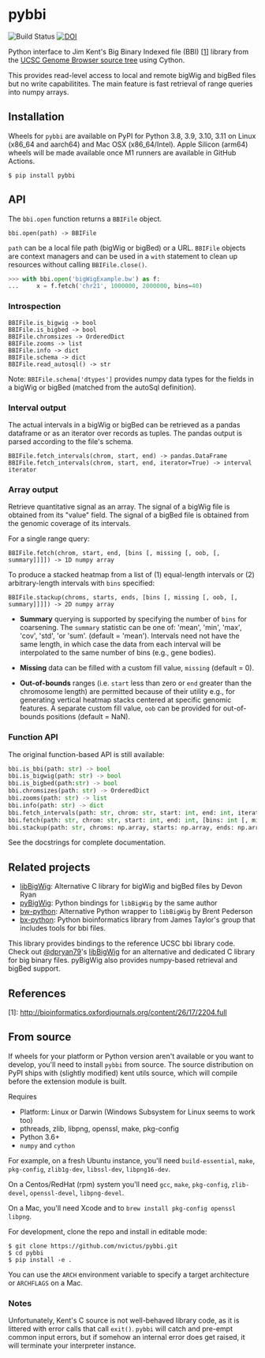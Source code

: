 # pybbi #

![Build Status](https://github.com/nvictus/pybbi/actions/workflows/python-package.yml/badge.svg)
[![DOI](https://zenodo.org/badge/58960207.svg)](https://zenodo.org/doi/10.5281/zenodo.10382980)

Python interface to Jim Kent's Big Binary Indexed file (BBI) \[[1](#ref1)\] library from the [UCSC Genome Browser source tree](https://github.com/ucscGenomeBrowser/kent) using Cython.

This provides read-level access to local and remote bigWig and bigBed files but no write capabilitites. The main feature is fast retrieval of range queries into numpy arrays.


## Installation ##

Wheels for `pybbi` are available on PyPI for Python 3.8, 3.9, 3.10, 3.11 on Linux (x86_64 and aarch64) and Mac OSX (x86_64/Intel). Apple Silicon (arm64) wheels will be made available once M1 runners are available in GitHub Actions.

```
$ pip install pybbi
```

## API ##

The `bbi.open` function returns a `BBIFile` object.

```
bbi.open(path) -> BBIFile
```

`path` can be a local file path (bigWig or bigBed) or a URL. `BBIFile` objects are context managers and can be used in a `with` statement to clean up resources without calling `BBIFile.close()`.

```python
>>> with bbi.open('bigWigExample.bw') as f:
...     x = f.fetch('chr21', 1000000, 2000000, bins=40)
```

### Introspection

```
BBIFile.is_bigwig -> bool
BBIFile.is_bigbed -> bool
BBIFile.chromsizes -> OrderedDict
BBIFile.zooms -> list
BBIFile.info -> dict
BBIFile.schema -> dict
BBIFile.read_autosql() -> str
```

Note: `BBIFile.schema['dtypes']` provides numpy data types for the fields in a bigWig or bigBed (matched from the autoSql definition).


### Interval output

The actual intervals in a bigWig or bigBed can be retrieved as a pandas dataframe or as an iterator over records as tuples. The pandas output is parsed according to the file's schema.

```
BBIFile.fetch_intervals(chrom, start, end) -> pandas.DataFrame
BBIFile.fetch_intervals(chrom, start, end, iterator=True) -> interval iterator
```

### Array output

Retrieve quantitative signal as an array. The signal of a bigWig file is obtained from its "value" field. The signal of a bigBed file is obtained from the genomic coverage of its intervals.

For a single range query:
```
BBIFile.fetch(chrom, start, end, [bins [, missing [, oob, [, summary]]]]) -> 1D numpy array
```

To produce a stacked heatmap from a list of (1) equal-length intervals or (2) arbitrary-length intervals with `bins` specified:
```
BBIFile.stackup(chroms, starts, ends, [bins [, missing [, oob, [, summary]]]]) -> 2D numpy array
```

* **Summary** querying is supported by specifying the number of `bins` for coarsening. The `summary` statistic can be one of: 'mean', 'min', 'max', 'cov', 'std', 'or 'sum'. (default = 'mean'). Intervals need not have the same length, in which case the data from each interval will be interpolated to the same number of bins (e.g., gene bodies).

* **Missing** data can be filled with a custom fill value, `missing` (default = 0). 

* **Out-of-bounds** ranges (i.e. `start` less than zero or `end` greater than the chromosome length) are permitted because of their utility e.g., for generating vertical heatmap stacks centered at specific genomic features. A separate custom fill value, `oob` can be provided for out-of-bounds positions (default = NaN).

### Function API

The original function-based API is still available:

```python
bbi.is_bbi(path: str) -> bool
bbi.is_bigwig(path: str) -> bool
bbi.is_bigbed(path:str) -> bool
bbi.chromsizes(path: str) -> OrderedDict
bbi.zooms(path: str) -> list
bbi.info(path: str) -> dict
bbi.fetch_intervals(path: str, chrom: str, start: int, end: int, iterator: bool) -> Union[Iterable, pd.DataFrame]
bbi.fetch(path: str, chrom: str, start: int, end: int, [bins: int [, missing: float [, oob: float, [, summary: str]]]]) -> np.array[1, 'float64']
bbi.stackup(path: str, chroms: np.array, starts: np.array, ends: np.array, [bins: int [, missing: float [, oob: float, [, summary: str]]]]) -> np.array[2, 'float64']
```

See the docstrings for complete documentation.

## Related projects ##

- [libBigWig](https://github.com/dpryan79/libBigWig): Alternative C library for bigWig and bigBed files by Devon Ryan
- [pyBigWig](https://github.com/dpryan79/pyBigWig): Python bindings for `libBigWig` by the same author
- [bw-python](https://github.com/brentp/bw-python): Alternative Python wrapper to `libBigWig` by Brent Pederson
- [bx-python](https://github.com/bxlab/bx-python): Python bioinformatics library from James Taylor's group that includes tools for bbi files.

This library provides bindings to the reference UCSC bbi library code. Check out [@dpryan79](https://github.com/dpryan79)'s [libBigWig](https://github.com/dpryan79/libBigWig) for an alternative and dedicated C library for big binary files. pyBigWig also provides numpy-based retrieval and bigBed support.

## References ##

<a id="ref1">[1]</a>: http://bioinformatics.oxfordjournals.org/content/26/17/2204.full

## From source ##

If wheels for your platform or Python version aren't available or you want to develop, you'll need to install `pybbi` from source. The source distribution on PyPI ships with (slightly modified) kent utils source, which will compile before the extension module is built.

Requires
- Platform: Linux or Darwin (Windows Subsystem for Linux seems to work too)
- pthreads, zlib, libpng, openssl, make, pkg-config
- Python 3.6+
- `numpy` and `cython`

For example, on a fresh Ubuntu instance, you'll need `build-essential`, `make`, `pkg-config`, `zlib1g-dev`, `libssl-dev`, `libpng16-dev`.

On a Centos/RedHat (rpm) system you'll need `gcc`, `make`, `pkg-config`, `zlib-devel`, `openssl-devel`, `libpng-devel`.

On a Mac, you'll need Xcode and to `brew install pkg-config openssl libpng`.

For development, clone the repo and install in editable mode:

```
$ git clone https://github.com/nvictus/pybbi.git
$ cd pybbi
$ pip install -e .
```

You can use the `ARCH` environment variable to specify a target architecture or `ARCHFLAGS` on a Mac.

### Notes

Unfortunately, Kent's C source is not well-behaved library code, as it is littered with error calls that call `exit()`. `pybbi` will catch and pre-empt common input errors, but if somehow an internal error does get raised, it will terminate your interpreter instance.
